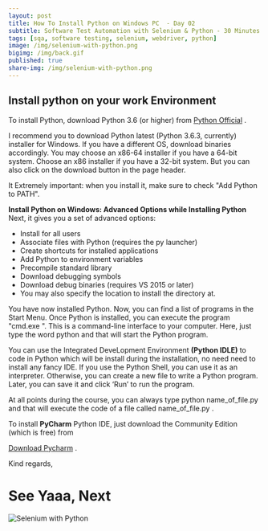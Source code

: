 ```yaml
---
layout: post
title: How To Install Python on Windows PC  - Day 02  
subtitle: Software Test Automation with Selenium & Python - 30 Minutes A Day Challenge
tags: [sqa, software testing, selenium, webdriver, python]
image: /img/selenium-with-python.png
bigimg: /img/back.gif
published: true
share-img: /img/selenium-with-python.png
---
```

## Install python on your work Environment 

To install Python, download Python 3.6 (or higher) from  [Python Official](https://www.python.org/downloads/) .

I recommend you to download Python latest (Python 3.6.3, currently) installer for Windows. If you have a different OS, download binaries accordingly. You may choose an x86-64 installer if you have a 64-bit system. Choose an x86 installer if you have a 32-bit system. But you can also click on the download button in the page header.

It  Extremely important: when you install it, make sure to check "Add Python to PATH".

**Install Python on Windows: Advanced Options while Installing Python**
Next, it gives you a set of advanced options:
- Install for all users
- Associate files with Python (requires the py launcher)
- Create shortcuts for installed applications
- Add Python to environment variables
- Precompile standard library
- Download debugging symbols
- Download debug binaries (requires VS 2015 or later)
- You may also specify the location to install the directory at.

You have now installed Python. Now, you can find a list of programs in the Start Menu.
Once Python is installed, you can execute the program "cmd.exe ". This is a command-line interface to your computer. Here, just type the word python  and that will start the Python program.

You can use the Integrated DeveLopment Environment **(Python IDLE)**  to code in Python which will be install during the installation, no need need to install any fancy IDE. If you use the Python Shell, you can use it as an interpreter. Otherwise, you can create a new file to write a Python program. Later, you can save it and click ‘Run’ to run the program. 


At all points during the course, you can always type python name_of_file.py  and that will execute the code of a file called name_of_file.py .

To install **PyCharm** Python IDE, just download the Community Edition (which is free) from

[Download Pycharm](https://www.jetbrains.com/pycharm/) .

Kind regards,

# See Yaaa, Next 

![Selenium with Python](/img/selenium-with-python.png "Selenium with Python")
